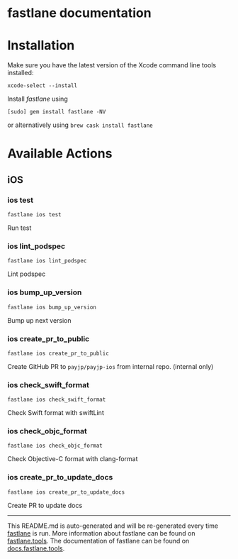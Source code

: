 fastlane documentation
================
# Installation

Make sure you have the latest version of the Xcode command line tools installed:

```
xcode-select --install
```

Install _fastlane_ using
```
[sudo] gem install fastlane -NV
```
or alternatively using `brew cask install fastlane`

# Available Actions
## iOS
### ios test
```
fastlane ios test
```
Run test
### ios lint_podspec
```
fastlane ios lint_podspec
```
Lint podspec
### ios bump_up_version
```
fastlane ios bump_up_version
```
Bump up next version
### ios create_pr_to_public
```
fastlane ios create_pr_to_public
```
Create GitHub PR to `payjp/payjp-ios` from internal repo. (internal only)
### ios check_swift_format
```
fastlane ios check_swift_format
```
Check Swift format with swiftLint
### ios check_objc_format
```
fastlane ios check_objc_format
```
Check Objective-C format with clang-format
### ios create_pr_to_update_docs
```
fastlane ios create_pr_to_update_docs
```
Create PR to update docs

----

This README.md is auto-generated and will be re-generated every time [fastlane](https://fastlane.tools) is run.
More information about fastlane can be found on [fastlane.tools](https://fastlane.tools).
The documentation of fastlane can be found on [docs.fastlane.tools](https://docs.fastlane.tools).
